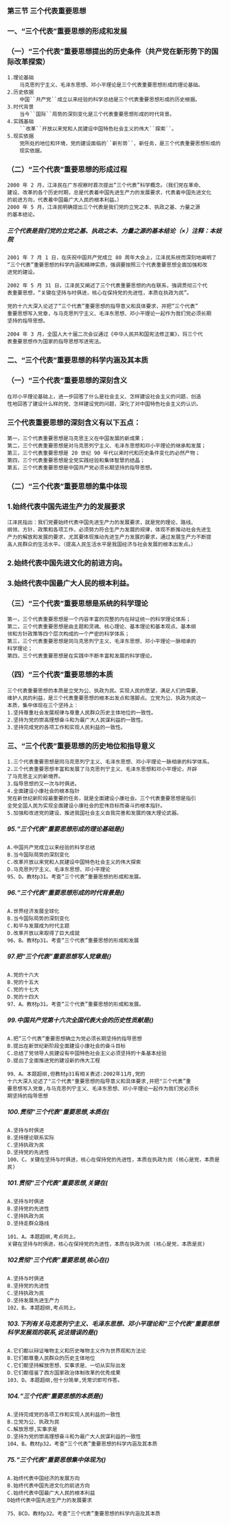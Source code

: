
### 第三节 三个代表重要思想
### 一、“三个代表”重要思想的形成和发展
### （一）“三个代表”重要思想提出的历史条件（共产党在新形势下的国际改革探索）
    1.理论基础
        马克思列宁主义、毛泽东思想、邓小平理论是三个代表重要思想形成的理论基础。
    2.历史依据
        中国``共产党``成立以来经验的科学总结是三个代表重要思想形成的历史根据。
    3.时代背景
        当今``国际``局势的深刻变化是三个代表重要思想形成的时代背景。
    4.实践基础
        ``改革``开放以来党和人民建设中国特色社会主义的伟大``探索``。
    5.现实依据
        党所处的地位和环境，党的建设面临的``新形势``、新任务，是三个代表重要思想形成的
        现实依据。
    
### （二）“三个代表”重要思想的形成过程
    2000 年 2 月，江泽民在广东视察时首次提出“三个代表”科学概念。（我们党在革命、
    建设、改革的各个历史时期，总是代表着中国先进生产力的发展要求，代表着中国先进文化
    的前进方向，代表着中国最广大人民的根本利益。）
    2000 年 5 月，江泽民明确提出三个代表是我们党的立党之本、执政之基、力量之源
    的基本结论。

##### 三个代表是我们党的立党之基、执政之本、力量之源的基本结论（×）注释：本妓院
    2001 年 7 月 1 日，在庆祝中国共产党成立 80 周年大会上，江泽民系统而深刻地阐明了
    “三个代表”重要思想的科学内涵和精神实质，强调要按照三个代表重要思想全面加强和改
    进党的建设。
    
    2002 年 5 月 31 日，江泽民又阐述了三个代表重要思想的内在联系，强调贯彻三个代
    表重要思想，“关键在坚持与时俱进，核心在保持党的先进性，本质在执政为民”。
    
    党的十六大深入论述了“三个代表”重要思想的指导意义和具体要求，并把“三个代表”
    重要思想写入党章，与马克思列宁主义、毛泽东思想、邓小平理论一起作为我们党必须长期
    坚持的指导思想。
    
    2004 年 3 月，全国人大十届二次会议通过《中华人民共和国宪法修正案》，将三个代
    表重要思想作为国家的指导思想写进宪法。

### 二、“三个代表”重要思想的科学内涵及其本质
### （一）“三个代表”重要思想的深刻含义
    在邓小平理论基础上，进一步回答了什么是社会主义、怎样建设社会主义的问题，创造
    性地回答了建设什么样的党、怎样建设党的问题，深化了对中国特色社会主义的认识。

### 三个代表重要思想的深刻含义有以下五点：
    第一，三个代表重要思想是马克思主义在中国发展的新成果；
    第二，三个代表重要思想是对马克思列宁主义、毛泽东思想和邓小平理论的继承和发展；
    第三，三个代表重要思想是 20 世纪 90 年代以来时代和历史条件变化的必然产物；
    第四，三个代表重要思想是全党实践经验和集体智慧的结晶；
    第五，三个代表重要思想是中国共产党必须长期坚持的指导思想。

### （二）“三个代表”重要思想的集中体现
### 1.始终代表中国先进生产力的发展要求
    江泽民指出：我们党要始终代表中国先进生产力的发展要求，就是党的理论、路线、
    纲领、方针、政策和各项工作，必须努力符合生产力发展的规律，体现不断推动社会先进生
    产力的解放和发展的要求，尤其要体现推动先进生产力发展的要求，通过发展生产力不断提
    高人民群众的生活水平。（提高人民生活水平是我国经济与社会发展的根本出发点。）
    
### 2.始终代表中国先进文化的前进方向。

### 3.始终代表中国最广大人民的根本利益。
### （三）“三个代表”重要思想是系统的科学理论
    第一，三个代表重要思想是一个内容丰富的完整的内在辩证统一的科学理论体系；
    第二，三个代表重要思想是由主题和灵魂、核心理论、基本理论和基本观点、基本纲
    领和方针政策等四个层次构成的一个严密的科学体系；
    第三，三个代表重要思想是同马克思列宁主义、毛泽东思想、邓小平理论一脉相承的
    科学理论；
    第四，三个代表重要思想是在实践中不断丰富和发展的科学理论。

### （四）“三个代表”重要思想的本质
    三个代表重要思想的本质是立党为公、执政为民。实现人民的愿望，满足人们的需要、
    维护人民的利益，是三个代表重要思想的根本出发点和落脚点。立党为公、执政为民这一
    本质，集中体现在三个坚持上：
    1.坚持尊重社会发展规律与尊重人民群众历史主体地位的一致性。
    2.坚持为党的崇高理想奋斗和为最广大人民谋利益的一致性。
    3.坚持完成党的各项工作和实现人民利益的一致性。

### 三、“三个代表”重要思想的历史地位和指导意义
    1.三个代表重要思想是同马克思列宁主义、毛泽东思想、邓小平理论一脉相承的科学体系。
    2.三个代表重要思想丰富和发展了马克思列宁主义、毛泽东思想和邓小平理论，开辟
    了马克思主义的新境界。
    3.指导思想的又一次与时俱进。
    4.全面建设小康社会的根本指针
    党在新世纪新阶段最重要的任务，就是全面建设小康社会。三个代表重要思想是指引
    全党全国人民为实现全面建设小康社会的宏伟目标而奋斗的根本指针。
    5.加强和改进党的建设、推进我国社会主义自我完善和发展的强大理论武器。


##### 95.“三个代表”重要思想形成的理论基础是()
    A.中国共产党成立以来经验的科学总结
    B.当今国际局势的深刻变化
    C.改革开放以来党和人民建设中国特色社会主义的伟大探索
    D.马克思列宁主义、毛泽东思想、邓小平理论
    95、D。教材p31。考查“三个代表”重要思想的形成和发展。

##### 96.“三个代表”重要思想形成的时代背景是()
    A.世界经济发展全球化
    B.当今国际局势的深刻变化
    C.和平与发展成为时代主题
    D.改革开放以来取得了巨大成就
    96、B。教材p31。考查“三个代表”重要思想的形成和发展

##### 97.把“三个代表”重要思想写人党章是()
    A.党的十六大
    B.党的十五大
    C.党的十七大
    D.党的十四大
    97、A。教材p31。考查“三个代表”重要思想的形成和发展。


##### 99.中国共产党第十六次全国代表大会的历史性贡献是()
    A.把“三个代表”重要思想确立为党必须长期坚持的指导思想
    B.提出在新世纪新阶段全面建设小康社会的奋斗目标
    C.总结了党领导人民建设有中国特色社会主义必须坚持的十条基本经验
    D.提出了全面推进党的建设新的伟大工程
    
    99、A。本题超纲,但教材p31有相关表述:2002年11月,党的
    十六大深入论述了"三个代表"重要思想的指导意义和具体要求,并把"三个代表”重
    要思想写入党章,与马克思列宁主义、毛泽东思想、邓小平理论一起作为我们党必须长
    期坚持的指导思想
    
##### 100.贯彻“三个代表”重要思想,本质在(
    A.坚持与时俱进
    B.坚持理论联系实际
    C.坚持执政为民
    D.坚持党的先进性
    100、C。关键在坚持与时俱进，核心在保持党的先进性，本质在执政为民 (核心是党，本质是民)
    
##### 101.贯彻“三个代表”重要思想,关键在(
    A.坚持与时俱进
    B.坚持党的先进性
    C.坚持执政为民
    D.坚持走群众路线
    
    101、A。本题超纲,考点同上。
    关键在坚持与时俱进，核心在保持党的先进性，本质在执政为民 (核心是党，本质是民)

##### 102贯彻“三个代表”重要思想,核心在()
    A.坚持与时俱进
    B.坚持党的先进性
    C.坚持执政为民
    D.坚持发展先进生产力
    102、B。本题超纲,考点同上。

##### 103.下列有关马克思列宁主义、毛泽东思想、邓小平理论和“三个代表”重要思想科学发展观的联系,说法错误的是()
    A.它们都以辩证唯物主义和历史唯物主义作为世界观和方法论
    B.它们都尊重人民群众的历史主体地位
    C.它们都坚持解放思想、实事求是、一切从实际出发
    D.它们都借鉴了西方国家政治体制改革的优秀成果
    103、D。本题超纲,但十分简单,凭常识即可作答。

##### 104.“三个代表”重要思想的本质是()
    A.坚持完成党的各项工作和实现人民利益的一致性
    B.立党为公、执政为民
    C.解放思想,实事求是
    D.坚持为党的崇高理想奋斗和为最广大人民谋利益的一致性
    104、B。教材p32。考查“三个代表”重要思想的科学内涵及其本质

##### 75.“三个代表”重要思想集中体现为()
    A.始终代表中国经济的发展方向
    B.始终代表中国先进文化的前进方向
    C.始终代表中国最广大人民的根本利益
    D始终代表中国先进生产力的发展要求
    
    75、BCD。教材p32。考查“三个代表”重要思想的科学内涵及其本质
    